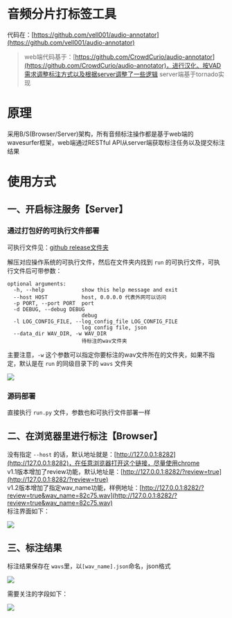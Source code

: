 # 音频分片打标签工具

代码在：[https://github.com/vell001/audio-annotator](https://github.com/vell001/audio-annotator)

> web端代码基于：[https://github.com/CrowdCurio/audio-annotator](https://github.com/CrowdCurio/audio-annotator)，进行汉化、按VAD需求调整标注方式以及根据server调整了一些逻辑
> server端基于tornado实现

# 原理

采用B/S(Browser/Server)架构，所有音频标注操作都是基于web端的wavesurfer框架，web端通过RESTful API从server端获取标注任务以及提交标注结果

# 使用方式

## 一、开启标注服务【Server】

### 通过打包好的可执行文件部署

可执行文件见：[github release文件夹](https://github.com/vell001/audio-annotator/releases)

解压对应操作系统的可执行文件，然后在文件夹内找到 `run` 的可执行文件，可执行文件后可带参数：

```
optional arguments:
  -h, --help            show this help message and exit
  --host HOST           host, 0.0.0.0 代表外网可以访问
  -p PORT, --port PORT  port
  -d DEBUG, --debug DEBUG
                        debug
  -l LOG_CONFIG_FILE, --log_config_file LOG_CONFIG_FILE
                        log config file, json
  --data_dir WAV_DIR, -w WAV_DIR
                        待标注的wav文件夹
```

主要注意，`-w` 这个参数可以指定你要标注的wav文件所在的文件夹，如果不指定，默认是在 `run` 的同级目录下的 `wavs` 文件夹

![](https://ask.qcloudimg.com/draft/1420883/dynuke9yy5.png)

### 源码部署

直接执行 `run.py` 文件，参数也和可执行文件部署一样

## 二、在浏览器里进行标注【Browser】

没有指定 `--host` 的话，默认地址就是：[http://127.0.0.1:8282](http://127.0.0.1:8282)，在任意浏览器打开这个链接，尽量使用chrome  
v1.1版本增加了review功能，默认地址是：[http://127.0.0.1:8282/?review=true](http://127.0.0.1:8282/?review=true)  
v1.2版本增加了指定wav_name功能，样例地址：[http://127.0.0.1:8282/?review=true&wav_name=82c75.wav](http://127.0.0.1:8282/?review=true&wav_name=82c75.wav)  
标注界面如下：

![](https://ask.qcloudimg.com/draft/1420883/nh7nnrmkly.png)

## 三、标注结果

标注结果保存在 `wavs`里，以`[wav_name].json`命名，json格式

![](https://ask.qcloudimg.com/draft/1420883/lwrd861ue2.png)

需要关注的字段如下：

![](https://ask.qcloudimg.com/draft/1420883/xk2s6nih6l.png)